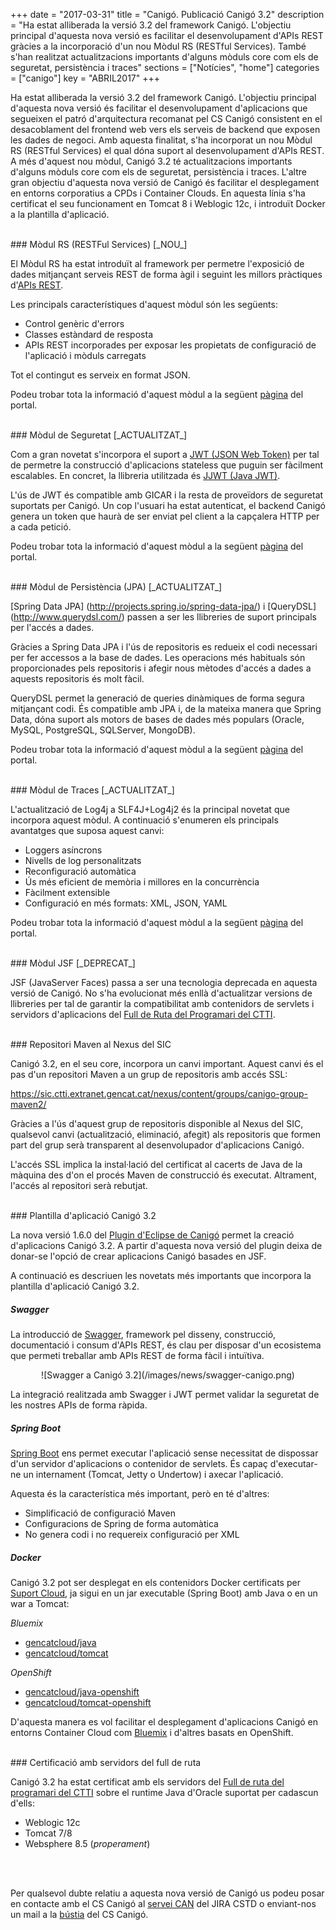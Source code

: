 +++
date        = "2017-03-31"
title       = "Canigó. Publicació Canigó 3.2"
description = "Ha estat alliberada la versió 3.2 del framework Canigó. L'objectiu principal d'aquesta nova versió es facilitar el desenvolupament d'APIs REST gràcies a la incorporació d'un nou Mòdul RS (RESTful Services). També s'han realitzat actualitzacions importants d'alguns mòduls core com els de seguretat, persistència i traces"
sections    = ["Notícies", "home"]
categories  = ["canigo"]
key         = "ABRIL2017"
+++

Ha estat alliberada la versió 3.2 del framework Canigó. L'objectiu principal d'aquesta nova versió és facilitar el desenvolupament d'aplicacions que segueixen el patró d'arquitectura recomanat pel CS Canigó consistent en el desacoblament del frontend web vers els serveis de backend que exposen les dades de negoci. Amb aquesta finalitat, s'ha incorporat un nou Mòdul RS (RESTful Services) el qual dóna suport al desenvolupament d'APIs REST. A més d'aquest nou mòdul, Canigó 3.2 té actualitzacions importants d'alguns mòduls core com els de seguretat, persistència i traces. L'altre gran objectiu d'aquesta nova versió de Canigó és facilitar el desplegament en entorns corporatius a CPDs i Container Clouds. En aquesta línia s'ha certificat el seu funcionament en Tomcat 8 i Weblogic 12c, i introduït Docker a la plantilla d'aplicació.

<br>
### Mòdul RS (RESTFul Services) [_NOU_]

El Mòdul RS ha estat introduït al framework per permetre l'exposició de dades mitjançant serveis REST de forma àgil i seguint les millors pràctiques d'[APIs REST](http://canigo.ctti.gencat.cat/blog/2016/01/api/).

Les principals característiques d'aquest mòdul són les següents:

* Control genèric d'errors
* Classes estàndard de resposta
* APIs REST incorporades per exposar les propietats de configuració de l'aplicació i mòduls carregats

Tot el contingut es serveix en format JSON.

Podeu trobar tota la informació d'aquest mòdul a la següent [pàgina](http://canigo.ctti.gencat.cat/canigo-documentacio-versions-3x-core/modul-rs/) del portal.

<br>
### Mòdul de Seguretat [_ACTUALITZAT_]

Com a gran novetat s'incorpora el suport a [JWT (JSON Web Token)](https://jwt.io/) per tal de permetre la construcció d'aplicacions stateless que puguin ser fàcilment escalables. En concret, la llibreria utilitzada és [JJWT (Java JWT)](https://github.com/jwtk/jjwt).

L'ús de JWT és compatible amb GICAR i la resta de proveïdors de seguretat suportats per Canigó. 
Un cop l'usuari ha estat autenticat, el backend Canigó genera un token que haurà de ser enviat pel client a la capçalera HTTP per a cada petició.

Podeu trobar tota la informació d'aquest mòdul a la següent [pàgina](http://canigo.ctti.gencat.cat/canigo-documentacio-versions-3x-core/modul-seguretat/) del portal.

<br>
### Mòdul de Persistència (JPA) [_ACTUALITZAT_]

[Spring Data JPA] (http://projects.spring.io/spring-data-jpa/) i [QueryDSL] (http://www.querydsl.com/) passen a ser les llibreries de suport principals per l'accés a dades.

Gràcies a Spring Data JPA i l'ús de repositoris es redueix el codi necessari per fer accessos a la base de dades. Les operacions més habituals són proporcionades pels repositoris i afegir nous mètodes d'accés a dades a aquests repositoris és molt fàcil.

QueryDSL permet la generació de queries dinàmiques de forma segura mitjançant codi. És compatible amb JPA i, de la mateixa manera que Spring Data, dóna suport als motors de bases de dades més populars (Oracle, MySQL, PostgreSQL, SQLServer, MongoDB).

Podeu trobar tota la informació d'aquest mòdul a la següent [pàgina](http://canigo.ctti.gencat.cat/canigo-documentacio-versions-3x-core/modul-jpa/) del portal.

<br>
### Mòdul de Traces [_ACTUALITZAT_]

L'actualització de Log4j a SLF4J+Log4j2 és la principal novetat que incorpora aquest mòdul. A continuació s'enumeren els principals avantatges que suposa aquest canvi:

* Loggers asíncrons
* Nivells de log personalitzats
* Reconfiguració automàtica
* Ús més eficient de memòria i millores en la concurrència
* Fàcilment extensible
* Configuració en més formats: XML, JSON, YAML

Podeu trobar tota la informació d'aquest mòdul a la següent [pàgina](http://canigo.ctti.gencat.cat/canigo-documentacio-versions-3x-core/modul-traces/) del portal.

<br>
### Mòdul JSF [_DEPRECAT_]

JSF (JavaServer Faces) passa a ser una tecnologia deprecada en aquesta versió de Canigó. No s'ha evolucionat més enllà d'actualitzar versions de llibreries per tal de garantir la compatibilitat amb contenidors de servlets i servidors d'aplicacions del [Full de Ruta del Programari del CTTI](https://portic.ctti.gencat.cat/les_TIC/Normativa/arquitectura/Documents/Full%20de%20Ruta%20del%20Programari.pdf).

<br>
### Repositori Maven al Nexus del SIC

Canigó 3.2, en el seu core, incorpora un canvi important. Aquest canvi és el pas d'un repositori Maven a un grup de repositoris amb accés SSL:

https://sic.ctti.extranet.gencat.cat/nexus/content/groups/canigo-group-maven2/

Gràcies a l'ús d'aquest grup de repositoris disponible al Nexus del SIC, qualsevol canvi (actualització, eliminació, afegit) als repositoris que formen part del grup serà transparent al desenvolupador d'aplicacions Canigó.

L'accés SSL implica la instal·lació del certificat al cacerts de Java de la màquina des d'on el procés Maven de construcció és executat. Altrament, l'accés al repositori serà rebutjat.

<br>
### Plantilla d'aplicació Canigó 3.2

La nova versió 1.6.0 del [Plugin d'Eclipse de Canigó](http://canigo.ctti.gencat.cat/canigo-download-related/plugin-canigo/) permet la creació d'aplicacions Canigó 3.2. A partir d'aquesta nova versió del plugin deixa de donar-se l'opció de crear aplicacions Canigó basades en JSF.

A continuació es descriuen les novetats més importants que incorpora la plantilla d'aplicació Canigó 3.2.

##### Swagger

La introducció de [Swagger](http://swagger.io/), framework pel disseny, construcció, documentació i consum d'APIs REST, és clau per disposar d'un ecosistema que permeti treballar amb APIs REST de forma fàcil i intuïtiva.

<center>![Swagger a Canigó 3.2](/images/news/swagger-canigo.png)</center>

La integració realitzada amb Swagger i JWT permet validar la seguretat de les nostres APIs de forma ràpida.

##### Spring Boot

[Spring Boot](https://projects.spring.io/spring-boot/) ens permet executar l'aplicació sense necessitat de dispossar d'un servidor d'aplicacions o contenidor de servlets. És capaç d'executar-ne un internament (Tomcat, Jetty o Undertow) i axecar l'aplicació.

Aquesta és la característica més important, però en té d'altres:

* Simplificació de configuració Maven
* Configuracions de Spring de forma automàtica
* No genera codi i no requereix configuració per XML


##### Docker

Canigó 3.2 pot ser desplegat en els contenidors Docker certificats per [Suport Cloud](http://canigo.ctti.gencat.cat/cloud/), ja sigui en un jar executable (Spring Boot) amb Java o en un war a Tomcat:

*Bluemix*

* [gencatcloud/java](https://hub.docker.com/r/gencatcloud/java)
* [gencatcloud/tomcat](https://hub.docker.com/r/gencatcloud/tomcat)

*OpenShift*

* [gencatcloud/java-openshift](https://hub.docker.com/r/gencatcloud/java-openshift)
* [gencatcloud/tomcat-openshift](https://hub.docker.com/r/gencatcloud/tomcat-openshift)

D'aquesta manera es vol facilitar el desplegament d'aplicacions Canigó en entorns Container Cloud com [Bluemix](https://console.eu-gb.bluemix.net/) i d'altres basats en OpenShift.

<br>
### Certificació amb servidors del full de ruta

Canigó 3.2 ha estat certificat amb els servidors del [Full de ruta del programari del CTTI](https://portic.ctti.gencat.cat/les_TIC/Normativa/arquitectura/Documents/Full%20de%20Ruta%20del%20Programari.pdf) sobre el runtime Java d'Oracle suportat per cadascun d'ells:

* Weblogic 12c
* Tomcat 7/8
* Websphere 8.5 (_properament_)

<br><br>

Per qualsevol dubte relatiu a aquesta nova versió de Canigó us podeu posar en contacte amb el CS Canigó al [servei CAN](https://cstd.ctti.gencat.cat/jiracstd/browse/CAN) del JIRA CSTD o enviant-nos un mail a la [bústia](oficina-tecnica.canigo.ctti@gencat.cat) del CS Canigó.
